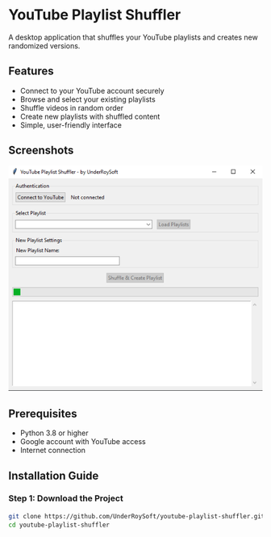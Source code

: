 # YouTube Playlist Shuffler

A desktop application that shuffles your YouTube playlists and creates new randomized versions.

## Features
- Connect to your YouTube account securely
- Browse and select your existing playlists
- Shuffle videos in random order
- Create new playlists with shuffled content
- Simple, user-friendly interface

## Screenshots
![alt text](image.png)

## Prerequisites
- Python 3.8 or higher
- Google account with YouTube access
- Internet connection

## Installation Guide

### Step 1: Download the Project
```bash
git clone https://github.com/UnderRoySoft/youtube-playlist-shuffler.git
cd youtube-playlist-shuffler